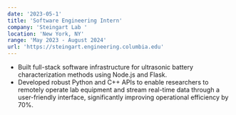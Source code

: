 ```yaml
---
date: '2023-05-1'
title: 'Software Engineering Intern'
company: 'Steingart Lab	'
location: 'New York, NY'
range: 'May 2023 - August 2024'
url: 'https://steingart.engineering.columbia.edu'
---
```


- Built full-stack software infrastructure for ultrasonic battery characterization methods using Node.js and Flask.
- Developed robust Python and C++ APIs to enable researchers to remotely operate lab equipment and stream real-time data through a user-friendly interface, significantly improving operational efficiency by 70%.
